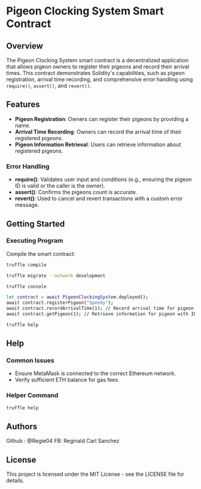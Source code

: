 # Pigeon Clocking System Smart Contract

## Overview

The Pigeon Clocking System smart contract is a decentralized application that allows pigeon owners to register their pigeons and record their arrival times. This contract demonstrates Solidity's capabilities, such as pigeon registration, arrival time recording, and comprehensive error handling using `require()`, `assert()`, and `revert()`.

## Features

- **Pigeon Registration**: Owners can register their pigeons by providing a name.
- **Arrival Time Recording**: Owners can record the arrival time of their registered pigeons.
- **Pigeon Information Retrieval**: Users can retrieve information about registered pigeons.

### Error Handling

- **require()**: Validates user input and conditions (e.g., ensuring the pigeon ID is valid or the caller is the owner).
- **assert()**: Confirms the pigeons count is accurate.
- **revert()**: Used to cancel and revert transactions with a custom error message.

## Getting Started

### Executing Program

Compile the smart contract:

```bash
truffle compile

truffle migrate --network development

truffle console

let contract = await PigeonClockingSystem.deployed();
await contract.registerPigeon("Speedy");
await contract.recordArrivalTime(1); // Record arrival time for pigeon with ID 1
await contract.getPigeon(1); // Retrieve information for pigeon with ID 1

truffle help
```

## Help

### Common Issues
- Ensure MetaMask is connected to the correct Ethereum network.
- Verify sufficient ETH balance for gas fees.

### Helper Command
```bash
truffle help
```

## Authors
Github : @Regie04
FB: Reginald Carl Sanchez

## License
This project is licensed under the MIT License - see the LICENSE file for details.
